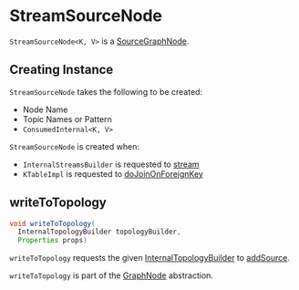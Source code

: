 # StreamSourceNode

`StreamSourceNode<K, V>` is a [SourceGraphNode](SourceGraphNode.md).

## Creating Instance

`StreamSourceNode` takes the following to be created:

* <span id="nodeName"> Node Name
* <span id="topicNames"><span id="topicPattern"> Topic Names or Pattern
* <span id="consumedInternal"> `ConsumedInternal<K, V>`

`StreamSourceNode` is created when:

* `InternalStreamsBuilder` is requested to [stream](InternalStreamsBuilder.md#stream)
* `KTableImpl` is requested to [doJoinOnForeignKey](KTableImpl.md#doJoinOnForeignKey)

## <span id="writeToTopology"> writeToTopology

```java
void writeToTopology(
  InternalTopologyBuilder topologyBuilder, 
  Properties props)
```

`writeToTopology` requests the given [InternalTopologyBuilder](../InternalTopologyBuilder.md) to [addSource](../InternalTopologyBuilder.md#addSource).

`writeToTopology` is part of the [GraphNode](GraphNode.md#writeToTopology) abstraction.
